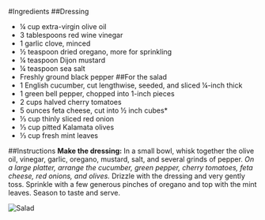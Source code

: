 #Ingredients
##Dressing
- ¼ cup extra-virgin olive oil
- 3 tablespoons red wine vinegar
- 1 garlic clove, minced
- ½ teaspoon dried oregano, more for sprinkling
- ¼ teaspoon Dijon mustard
- ¼ teaspoon sea salt
- Freshly ground black pepper
##For the salad
- 1 English cucumber, cut lengthwise, seeded, and sliced ¼-inch thick
- 1 green bell pepper, chopped into 1-inch pieces
- 2 cups halved cherry tomatoes
- 5 ounces feta cheese, cut into ½ inch cubes*
- ⅓ cup thinly sliced red onion
- ⅓ cup pitted Kalamata olives
- ⅓ cup fresh mint leaves

##Instructions
**Make the dressing:** In a small bowl, whisk together the olive oil, vinegar, garlic, oregano, mustard, salt, and several grinds of pepper.
_On a large platter, arrange the cucumber, green pepper, cherry tomatoes, feta cheese, red onions, and olives._ Drizzle with the dressing and very gently toss. Sprinkle with a few generous pinches of oregano and top with the mint leaves. Season to taste and serve.

![Salad](https://cdn.loveandlemons.com/wp-content/uploads/2019/07/greek-salad-2-580x756.jpg)